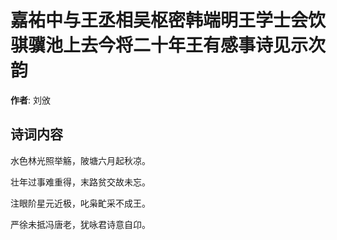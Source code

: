 # 嘉祐中与王丞相吴枢密韩端明王学士会饮骐骥池上去今将二十年王有感事诗见示次韵

**作者**: 刘攽

## 诗词内容

水色林光照举觞，陂塘六月起秋凉。

壮年过事难重得，末路贫交故未忘。

注眼阶星元近极，叱枭甿采不成王。

严徐未抵冯唐老，犹咏君诗意自卬。

